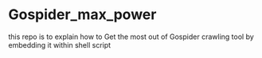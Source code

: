 # Gospider_max_power
this repo is to explain how to Get the most out of Gospider crawling tool by embedding it within shell script 
